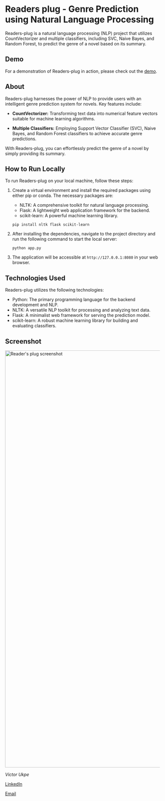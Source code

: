 # Readers plug - Genre Prediction using Natural Language Processing

Readers-plug is a natural language processing (NLP) project that utilizes CountVectorizer and multiple classifiers, including SVC, Naive Bayes, and Random Forest, to predict the genre of a novel based on its summary.

## Demo

For a demonstration of Readers-plug in action, please check out the [demo](https://youtu.be/HBhM5NsOShs).

## About

Readers-plug harnesses the power of NLP to provide users with an intelligent genre prediction system for novels. Key features include:

- **CountVectorizer:** Transforming text data into numerical feature vectors suitable for machine learning algorithms.

- **Multiple Classifiers:** Employing Support Vector Classifier (SVC), Naive Bayes, and Random Forest classifiers to achieve accurate genre predictions.

With Readers-plug, you can effortlessly predict the genre of a novel by simply providing its summary.

## How to Run Locally

To run Readers-plug on your local machine, follow these steps:

1. Create a virtual environment and install the required packages using either pip or conda. The necessary packages are:

   - NLTK: A comprehensive toolkit for natural language processing.
   - Flask: A lightweight web application framework for the backend.
   - scikit-learn: A powerful machine learning library.

   ```
   pip install nltk flask scikit-learn
   ```

2. After installing the dependencies, navigate to the project directory and run the following command to start the local server:

   ```
   python app.py
   ```

3. The application will be accessible at `http://127.0.0.1:8080` in your web browser.

## Technologies Used

Readers-plug utilizes the following technologies:

- Python: The primary programming language for the backend development and NLP.
- NLTK: A versatile NLP toolkit for processing and analyzing text data.
- Flask: A minimalist web framework for serving the prediction model.
- scikit-learn: A robust machine learning library for building and evaluating classifiers.

## Screenshot

<img width="1352" alt="Reader's plug screenshot" src="https://user-images.githubusercontent.com/72221782/233505351-3b2aab56-01d4-45d4-99b8-10a5c1e410dc.png">

*Victor Ukpe*

[LinkedIn]([https://www.linkedin.com/in/your-profile](https://www.linkedin.com/in/victor-ukpe-726475177/))

[Email](mailto:viukpe@gmail.com)


